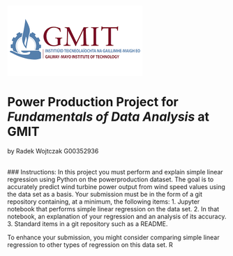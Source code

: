 <centre>![GMIT](img/gmitlogo.png)<br></centre>
# Power Production Project for *Fundamentals of Data Analysis* at GMIT
by Radek Wojtczak G00352936<br>


<br>
### Instructions:
In this project you must perform and explain simple linear regression using Python
on the powerproduction dataset. The goal is to accurately predict wind turbine power output from wind speed values using the data set as a basis.
Your submission must be in the form of a git repository containing, at a minimum, the
following items:
1. Jupyter notebook that performs simple linear regression on the data set.
2. In that notebook, an explanation of your regression and an analysis of its accuracy.
3. Standard items in a git repository such as a README.

To enhance your submission, you might consider comparing simple linear regression to
other types of regression on this data set. R
